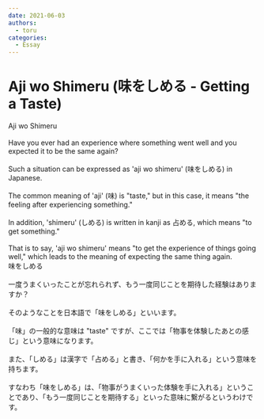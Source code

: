 ```yaml
---
date: 2021-06-03
authors:
  - toru
categories:
  - Essay
---
```


<h1 id="subject_show">Aji wo Shimeru (味をしめる - Getting a Taste)</h1>
<div class="date" hidden>Jun 3, 2021 22:49</div>
<div id="post"><div id="body_show_ori">
Aji wo Shimeru<br/><br/>Have you ever had an experience where something went well and you expected it to be the same again?<br/><br/>Such a situation can be expressed as 'aji wo shimeru' (味をしめる) in Japanese.<br/><br/>The common meaning of 'aji' (味) is "taste," but in this case, it means "the feeling after experiencing something."<br/><br/>In addition, 'shimeru' (しめる) is written in kanji as 占める, which means "to get something."<br/><br/>That is to say, 'aji wo shimeru' means "to get the experience of things going well," which leads to the meaning of expecting the same thing again.
</div></div>

<!-- more -->

<div id="post_ja"><div id="body_show_mo">
味をしめる<br/><br/>一度うまくいったことが忘れられず、もう一度同じことを期待した経験はありますか？<br/><br/>そのようなことを日本語で「味をしめる」といいます。<br/><br/>「味」の一般的な意味は "taste" ですが、ここでは「物事を体験したあとの感じ」という意味になります。<br/><br/>また、「しめる」は漢字で「占める」と書き、「何かを手に入れる」という意味を持ちます。<br/><br/>すなわち「味をしめる」は、「物事がうまくいった体験を手に入れる」ということであり、「もう一度同じことを期待する」といった意味に繋がるというわけです。
</div></div>
